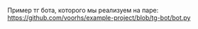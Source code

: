 Пример тг бота, которого мы реализуем на паре: https://github.com/voorhs/example-project/blob/tg-bot/bot.py